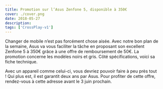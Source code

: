 ```yaml
---
title: Promotion sur l’Asus Zenfone 5, disponible à 350€
cover: ./cover.png
date: 2018-05-27
description: 
tags: ['CrossPlay-v1']
---
```

Changer de mobile n’est pas forcément chose aisée. Avec notre bon plan de la semaine, Asus va vous faciliter la tâche en proposant son excellent Zenfone 5 à 350€ grâce à une offre de remboursement de 50€. La promotion concerne les modèles noirs et gris. Côté spécifications, voici sa fiche technique.

Avec un appareil comme celui-ci, vous devriez pouvoir faire à peu près tout ! Qui plus est, il est garantit deux ans par Asus. Pour profiter de cette offre, rendez-vous à cette adresse avant le 3 juin prochain.

